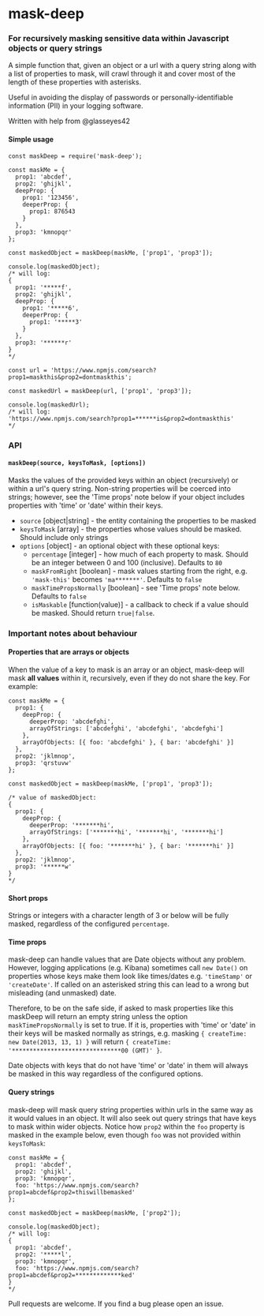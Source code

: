# mask-deep

### For recursively masking sensitive data within Javascript objects or query strings

A simple function that, given an object or a url with a query string along with a list of properties to mask, will crawl through it and cover most of the length of these properties with asterisks.

Useful in avoiding the display of passwords or personally-identifiable information (PII) in your logging software.

Written with help from @glasseyes42

#### Simple usage
```
const maskDeep = require('mask-deep');

const maskMe = {
  prop1: 'abcdef',
  prop2: 'ghijkl',
  deepProp: {
    prop1: '123456',
    deeperProp: {
      prop1: 876543
    }
  },
  prop3: 'kmnopqr'
};

const maskedObject = maskDeep(maskMe, ['prop1', 'prop3']);

console.log(maskedObject);
/* will log:
{
  prop1: '*****f',
  prop2: 'ghijkl',
  deepProp: {
    prop1: '*****6',
    deeperProp: {
      prop1: '*****3'
    }
  },
  prop3: '******r'
}
*/
```

```
const url = 'https://www.npmjs.com/search?prop1=maskthis&prop2=dontmaskthis';

const maskedUrl = maskDeep(url, ['prop1', 'prop3']);

console.log(maskedUrl);
/* will log:
'https://www.npmjs.com/search?prop1=******is&prop2=dontmaskthis'
*/
```

### API
#### `maskDeep(source, keysToMask, [options])`
Masks the values of the provided keys within an object (recursively) or within a url's query string. Non-string properties will be coerced into strings; however, see the 'Time props' note below if your object includes properties with 'time' or 'date' within their keys.
- `source` [object|string] - the entity containing the properties to be masked
- `keysToMask` [array] - the properties whose values should be masked. Should include only strings
- `options` [object] - an optional object with these optional keys:
  - `percentage` [integer] - how much of each property to mask. Should be an integer between 0 and 100 (inclusive). Defaults to `80`
  - `maskFromRight` [boolean] - mask values starting from the right, e.g. `'mask-this'` becomes `'ma*******'`. Defaults to `false`
  - `maskTimePropsNormally` [boolean] - see 'Time props' note below. Defaults to `false`
  - `isMaskable` [function(value)] - a callback to check if a value should be masked. Should return `true|false`.

### Important notes about behaviour
#### Properties that are arrays or objects
When the value of a key to mask is an array or an object, mask-deep will mask **all values** within it, recursively, even if they do not share the key. For example:
```
const maskMe = {
  prop1: {
    deepProp: {
      deeperProp: 'abcdefghi',
      arrayOfStrings: ['abcdefghi', 'abcdefghi', 'abcdefghi']
    },
    arrayOfObjects: [{ foo: 'abcdefghi' }, { bar: 'abcdefghi' }]
  },
  prop2: 'jklmnop',
  prop3: 'qrstuvw'
};

const maskedObject = maskDeep(maskMe, ['prop1', 'prop3']);

/* value of maskedObject:
{
  prop1: {
    deepProp: {
      deeperProp: '*******hi',
      arrayOfStrings: ['*******hi', '*******hi', '*******hi']
    },
    arrayOfObjects: [{ foo: '*******hi' }, { bar: '*******hi' }]
  },
  prop2: 'jklmnop',
  prop3: '******w'
}
*/
```

#### Short props
Strings or integers with a character length of 3 or below will be fully masked, regardless of the configured `percentage`.

#### Time props

mask-deep can handle values that are Date objects without any problem. However, logging applications (e.g. Kibana) sometimes call `new Date()` on properties whose keys make them look like times/dates e.g. `'timeStamp'` or `'createDate'`. If called on an asterisked string this can lead to a wrong but misleading (and unmasked) date.

Therefore, to be on the safe side, if asked to mask properties like this maskDeep will return an empty string unless the option `maskTimePropsNormally` is set to true. If it is, properties with 'time' or 'date' in their keys will be masked normally as strings, e.g. masking `{ createTime: new Date(2013, 13, 1) }` will return `{ createTime: '*******************************00 (GMT)' }`.

Date objects with keys that do not have 'time' or 'date' in them will always be masked in this way regardless of the configured options.

#### Query strings
mask-deep will mask query string properties within urls in the same way as it would values in an object. It will also seek out query strings that have keys to mask within wider objects. Notice how `prop2` within the `foo` property is masked in the example below, even though `foo` was not provided within `keysToMask`:

```
const maskMe = {
  prop1: 'abcdef',
  prop2: 'ghijkl',
  prop3: 'kmnopqr',
  foo: 'https://www.npmjs.com/search?prop1=abcdef&prop2=thiswillbemasked'
};

const maskedObject = maskDeep(maskMe, ['prop2']);

console.log(maskedObject);
/* will log:
{
  prop1: 'abcdef',
  prop2: '*****l',
  prop3: 'kmnopqr',
  foo: 'https://www.npmjs.com/search?prop1=abcdef&prop2=*************ked'
}
*/
```

Pull requests are welcome. If you find a bug please open an issue.
